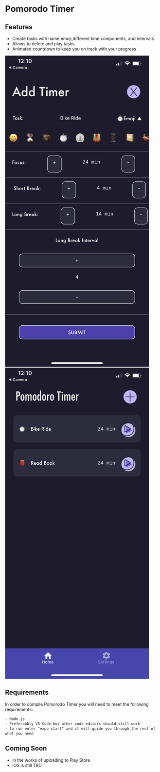 # Pomorodo Timer

## Features
- Create tasks with name,emoji,different time components, and intervals 
- Allows to delete and play tasks 
- Animated countdown to keep you on track with your progress

![](IMG_3078.png)
![](IMG_3079.png)

## Requirements
In order to compile Pomorodo Timer you will need to meet the following requirements:
```
- Node.js
- Preferabbly VS Code but other code editors should still work
- to run enter "expo start" and it will guide you through the rest of what you need
```
## Coming Soon
- In the works of uploading to Play Store
- IOS is still TBD
